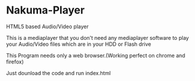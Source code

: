 Nakuma-Player
=============

HTML5 based Audio/Video player

This is a mediaplayer that you don't need any mediaplayer software to play your Audio/Video files which are in your HDD or Flash drive

This Program needs only a web browser.(Working perfect on chrome and firefox)

Just dounload the code and run index.html

